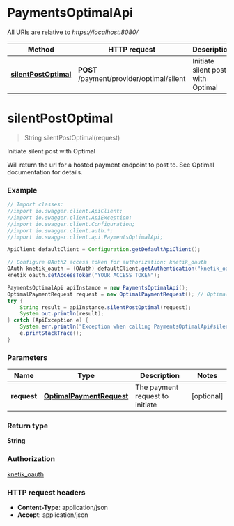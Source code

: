 # PaymentsOptimalApi

All URIs are relative to *https://localhost:8080/*

Method | HTTP request | Description
------------- | ------------- | -------------
[**silentPostOptimal**](PaymentsOptimalApi.md#silentPostOptimal) | **POST** /payment/provider/optimal/silent | Initiate silent post with Optimal


<a name="silentPostOptimal"></a>
# **silentPostOptimal**
> String silentPostOptimal(request)

Initiate silent post with Optimal

Will return the url for a hosted payment endpoint to post to. See Optimal documentation for details.

### Example
```java
// Import classes:
//import io.swagger.client.ApiClient;
//import io.swagger.client.ApiException;
//import io.swagger.client.Configuration;
//import io.swagger.client.auth.*;
//import io.swagger.client.api.PaymentsOptimalApi;

ApiClient defaultClient = Configuration.getDefaultApiClient();

// Configure OAuth2 access token for authorization: knetik_oauth
OAuth knetik_oauth = (OAuth) defaultClient.getAuthentication("knetik_oauth");
knetik_oauth.setAccessToken("YOUR ACCESS TOKEN");

PaymentsOptimalApi apiInstance = new PaymentsOptimalApi();
OptimalPaymentRequest request = new OptimalPaymentRequest(); // OptimalPaymentRequest | The payment request to initiate
try {
    String result = apiInstance.silentPostOptimal(request);
    System.out.println(result);
} catch (ApiException e) {
    System.err.println("Exception when calling PaymentsOptimalApi#silentPostOptimal");
    e.printStackTrace();
}
```

### Parameters

Name | Type | Description  | Notes
------------- | ------------- | ------------- | -------------
 **request** | [**OptimalPaymentRequest**](OptimalPaymentRequest.md)| The payment request to initiate | [optional]

### Return type

**String**

### Authorization

[knetik_oauth](../README.md#knetik_oauth)

### HTTP request headers

 - **Content-Type**: application/json
 - **Accept**: application/json

